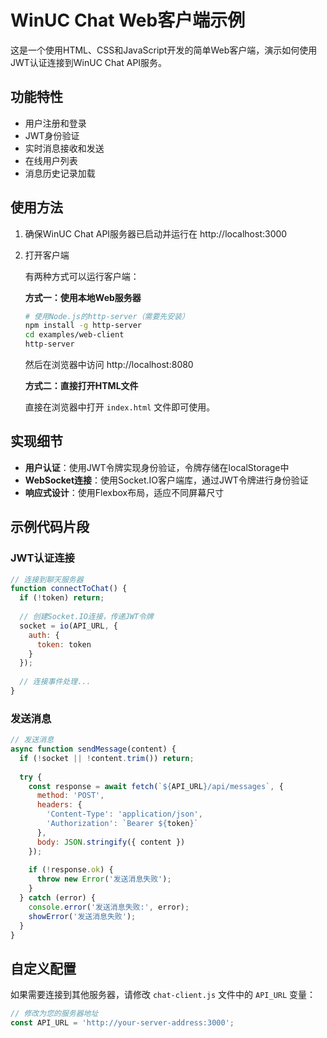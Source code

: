 # WinUC Chat Web客户端示例

这是一个使用HTML、CSS和JavaScript开发的简单Web客户端，演示如何使用JWT认证连接到WinUC Chat API服务。

## 功能特性

- 用户注册和登录
- JWT身份验证
- 实时消息接收和发送
- 在线用户列表
- 消息历史记录加载

## 使用方法

1. 确保WinUC Chat API服务器已启动并运行在 http://localhost:3000

2. 打开客户端

   有两种方式可以运行客户端：

   **方式一：使用本地Web服务器**
   
   ```bash
   # 使用Node.js的http-server（需要先安装）
   npm install -g http-server
   cd examples/web-client
   http-server
   ```
   
   然后在浏览器中访问 http://localhost:8080
   
   **方式二：直接打开HTML文件**
   
   直接在浏览器中打开 `index.html` 文件即可使用。

## 实现细节

- **用户认证**：使用JWT令牌实现身份验证，令牌存储在localStorage中
- **WebSocket连接**：使用Socket.IO客户端库，通过JWT令牌进行身份验证
- **响应式设计**：使用Flexbox布局，适应不同屏幕尺寸

## 示例代码片段

### JWT认证连接

```javascript
// 连接到聊天服务器
function connectToChat() {
  if (!token) return;
  
  // 创建Socket.IO连接，传递JWT令牌
  socket = io(API_URL, {
    auth: {
      token: token
    }
  });
  
  // 连接事件处理...
}
```

### 发送消息

```javascript
// 发送消息
async function sendMessage(content) {
  if (!socket || !content.trim()) return;
  
  try {
    const response = await fetch(`${API_URL}/api/messages`, {
      method: 'POST',
      headers: {
        'Content-Type': 'application/json',
        'Authorization': `Bearer ${token}`
      },
      body: JSON.stringify({ content })
    });
    
    if (!response.ok) {
      throw new Error('发送消息失败');
    }
  } catch (error) {
    console.error('发送消息失败:', error);
    showError('发送消息失败');
  }
}
```

## 自定义配置

如果需要连接到其他服务器，请修改 `chat-client.js` 文件中的 `API_URL` 变量：

```javascript
// 修改为您的服务器地址
const API_URL = 'http://your-server-address:3000';
``` 